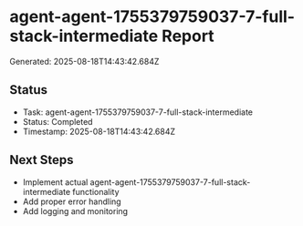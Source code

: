 # agent-agent-1755379759037-7-full-stack-intermediate Report

Generated: 2025-08-18T14:43:42.684Z

## Status
- Task: agent-agent-1755379759037-7-full-stack-intermediate
- Status: Completed
- Timestamp: 2025-08-18T14:43:42.684Z

## Next Steps
- Implement actual agent-agent-1755379759037-7-full-stack-intermediate functionality
- Add proper error handling
- Add logging and monitoring
